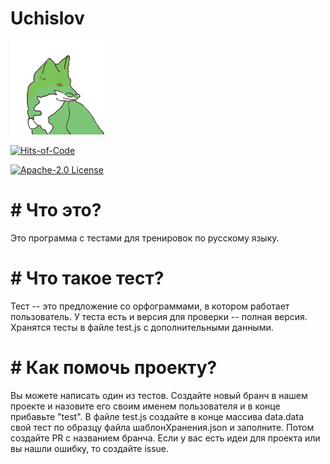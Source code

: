 ﻿# Uchislov
 

<img src="src/main/resources/site/images/img.png" width="150" height="150">

[![Hits-of-Code](https://hitsofcode.com/github/aparovyshnaya/uchislov?branch=master)](https://hitsofcode.com/view/github/aparovyshnaya/uchislov?branch=master)

[![Apache-2.0 License](https://img.shields.io/badge/License-Apache--2.0-brightgreen.svg)](https://github.com/AParovyshnaya/uchislov/blob/master/LICENSE)

# # Что это?

Это программа с тестами для тренировок по русскому языку.


# # Что такое тест?

Тест -- это предложение со орфограммами, в котором работает пользователь. У теста есть и версия для проверки -- полная версия. Хранятся тесты в файле test.js с дополнительными данными.

# # Как помочь проекту?

Вы можете написать один из тестов. Создайте новый бранч в нашем проекте и назовите его своим именем пользователя и в конце прибавьте "test". В файле test.js создайте в конце массива data.data свой тест по образцу файла шаблонХранения.json и заполните. Потом создайте PR с названием бранча. 
Если у вас есть идеи для проекта или вы нашли ошибку, то создайте issue.